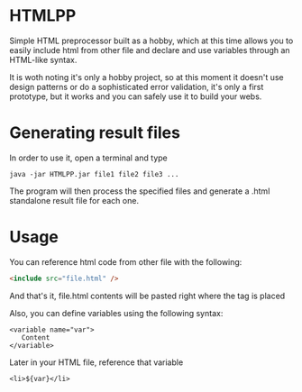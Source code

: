 HTMLPP
======

Simple HTML preprocessor built as a hobby, which at this time allows you to easily include html from other file and declare and use variables through an HTML-like syntax.

It is woth noting it's only a hobby project, so at this moment it doesn't use design patterns or do a sophisticated error validation, it's only a first prototype, but it works and you can safely use it to build your webs.


Generating result files
=======================

In order to use it, open a terminal and type
```
java -jar HTMLPP.jar file1 file2 file3 ...
```

The program will then process the specified files and generate a .html standalone result file for each one.

Usage
=====

You can reference html code from other file with the following:
```html
<include src="file.html" />
```

And that's it, file.html contents will be pasted right where the tag is placed

Also, you can define variables using the following syntax:
```
<variable name="var">
   Content
</variable>
```

Later in your HTML file, reference that variable
```
<li>${var}</li>
```

